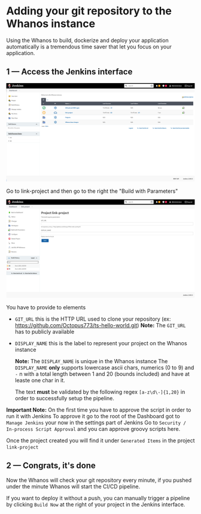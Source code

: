 # Adding your git repository to the Whanos instance

Using the Whanos to build, dockerize and deploy your application automatically is a tremendous time saver that let you focus on your application.

## 1 — Access the Jenkins interface

![](assets/jenkins_home.png)

Go to link-project and then go to the right the "Build with Parameters"

![](assets/project_arguments.png)

You have to provide to elements
 - `GIT_URL` this is the HTTP URL used to clone your repository (ex: https://github.com/Octopus773/ts-hello-world.git)
	**Note:** The `GIT_URL` has to publicly available 
 
 - `DISPLAY_NAME` this is the label to represent your project on the Whanos instance
	
    **Note:** The `DISPLAY_NAME` is unique in the Whanos instance
	The `DISPLAY_NAME` **only** supports lowercase ascii chars, numerics (0 to 9) and `-` n with a total length between 1 and 20 (bounds included) and have at leaste one char in it.
	
    The text **must** be validated by the following regex `[a-z\d\-]{1,20}` in order to successfully setup the pipeline.

**Important Note:** 
On the first time you have to approve the script in order to run it with Jenkins
To approve it go to the root of the Dashboard got to `Manage Jenkins` your now in the settings part of Jenkins
Go to `Security / In-process Script Approval` and you can approve groovy scripts here.

Once the project created you will find it under `Generated Items` in the project `link-project`
## 2 — Congrats, it's done

Now the Whanos will check your git repository every minute, if  you pushed under the minute Whanos will start the CI/CD pipeline.

If you want to deploy it without a push, you can manually trigger a pipeline by clicking `Build Now` at the right of your project in the Jenkins interface.